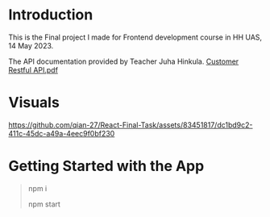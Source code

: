 # Introduction
This is the Final project I made for Frontend development course in HH UAS, 14 May 2023.

The API documentation provided by Teacher Juha Hinkula.
[Customer Restful API.pdf](https://github.com/qian-27/React-Final-Task/files/13965523/Customer.Restful.API.pdf)


# Visuals
https://github.com/qian-27/React-Final-Task/assets/83451817/dc1bd9c2-411c-45dc-a49a-4eec9f0bf230


# Getting Started with the App
> npm i
> 
> npm start
